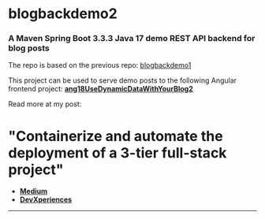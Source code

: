 # blogbackdemo2

### A Maven Spring Boot 3.3.3 Java 17 demo REST API backend for blog posts 

The repo is based on the previous repo: [blogbackdemo1](https://github.com/zzpzaf/blogbackdemo1)


This project can be used to serve demo posts to the following Angular frontend project:
**[ang18UseDynamicDataWithYourBlog2](https://github.com/zzpzaf/ang18UseDynamicDataWithYourBlog2)**


Read more at my post: 
# "Containerize and automate the deployment of a 3-tier full-stack project"
* **[Medium](https://medium.com/@zzpzaf.se)**
* **[DevXperiences](https://www.devxperiences.com/developers-posts/)** 


---
